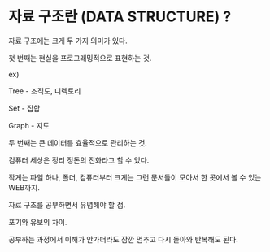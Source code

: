 # 자료 구조란 (DATA STRUCTURE) ?

자료 구조에는 크게 두 가지 의미가 있다.

첫 번째는 현실을 프로그래밍적으로 표현하는 것.

ex)

Tree - 조직도, 디렉토리

Set - 집합

Graph - 지도



두 번째는 큰 데이터를 효율적으로 관리하는 것.

컴퓨터 세상은 정리 정돈의 진화라고 할 수 있다.

작게는 파일 하나, 폴더, 컴퓨터부터 크게는 그런 문서들이 모아서 한 곳에서 볼 수 있는 WEB까지.



자료 구조를 공부하면서 유념해야 할 점.

포기와 유보의 차이.

공부하는 과정에서 이해가 안가더라도 잠깐 멈추고 다시 돌아와 반복해도 된다.
